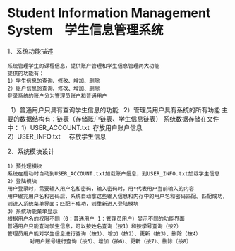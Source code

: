 # Student Information Management System    学生信息管理系统

1、系统功能描述

	系统管理学生的课程信息，提供账户管理和学生信息管理两大功能
	提供的功能有：	
  	1）学生信息的查询、修改、增加、删除	
 	2）账户信息的查询、修改、增加、删除
	登录系统的账户分为管理员账户和普通用户
  	1）普通用户只具有查询学生信息的功能
  	2）管理员用户具有系统的所有功能
  	主要的数据结构有：链表（存储账户链表、学生信息链表）
  	系统数据存储在文件中：
  	1）USER_ACCOUNT.txt  存放用户账户信息	
  	2）USER_INFO.txt     存放学生信息

2、系统模块设计
	
	1）预处理模块
	系统在启动时自动到USER_ACCOUNT.txt加载账户信息，到USER_INFO.txt加载学生信息
	2）登陆模块
	用户登录时，需要输入用户名和密码，输入密码时，用*代表用户当前输入的内容
	用户输完用户名和密码后，系统自动拿这些输入信息和内存中的用户名和密码匹配。匹配成功，则进入系统菜单界面；匹配不成功，则重新进入登陆模块
	3）系统功能菜单显示
	根据用户名的权限不同（0：普通用户 1：管理员用户）显示不同的功能界面
	普通用户只能查询学生信息，可以按姓名查询（按1）和按学号查询（按2）
	管理员用户能对学生信息进行查询（按1）、增加（按2）、更新（按3）、删除（按4）
		   对用户账号进行查询（按5）、增加（按6）、更新（按7）、删除（按8）
	
	
	
	
